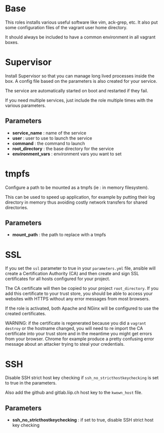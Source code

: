 # Base

This roles installs various useful software like vim, ack-grep, etc. It also put some
configuration files of the vagrant user home directory.

It should always be included to have a common environment in all vagrant boxes.

# Supervisor

Install Supervisor so that you can manage long lived processes inside the box.
A config file based on the parameters is also created for your service.

The service are automatically started on boot and restarted if they fail.

If you need multiple services, just include the role multiple times with the various parameters.

## Parameters

* **service_name** : name of the service
* **user** : user to use to launch the service
* **command** : the command to launch
* **root_directory** : the base directory for the service
* **environment_vars** : environment vars you want to set

# tmpfs

Configure a path to be mounted as a tmpfs (ie : in memory filesystem).

This can be used to speed up application, for example by putting their log directory in memory
thus avoiding costly network transfers for shared directories.

## Parameters

* **mount_path** : the path to replace with a tmpfs

# SSL

If you set the `ssl` parameter to true in your `parameters.yml` file, ansible will create a
Certification Authority (CA) and then create and sign SSL certificates for all hosts configured
for your project.

The CA certificate will then be copied to your project `root_directory`. If you add this
certificate to your trust store, you should be able to access your websites with HTTPS without
any error messages from most browsers.

If the role is activated, both Apache and NGinx will be configured to use the created certificates.

WARNING: if the certificate is regenerated because you did a `vagrant destroy` or the hostname
changed, you will need to re import the CA certificate into your trust store and in the meantime you
might get errors from your browser. Chrome for example produce a pretty confusing error message about
an attacker trying to steal your credentials.

# SSH

Disable SSH strict host key checking if `ssh_no_stricthostkeychecking` is set to true in the parameters.

Also add the github and gitlab.liip.ch host key to the `kwown_host` file.

## Parameters

* **ssh_no_stricthostkeychecking** : if set to true, disable SSH strict host key checking
